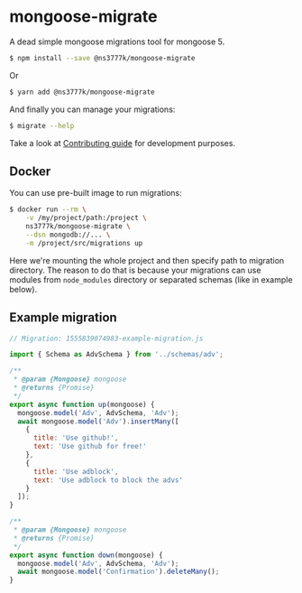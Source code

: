 # mongoose-migrate

A dead simple mongoose migrations tool for mongoose 5.

```bash
$ npm install --save @ns3777k/mongoose-migrate
```

Or

```bash
$ yarn add @ns3777k/mongoose-migrate
```

And finally you can manage your migrations:

```bash
$ migrate --help
```

Take a look at [Contributing guide](CONTRIBUTING.md) for development purposes.

## Docker

You can use pre-built image to run migrations:

```bash
$ docker run --rm \
    -v /my/project/path:/project \
    ns3777k/mongoose-migrate \
    --dsn mongodb://... \
    -m /project/src/migrations up
``` 

Here we're mounting the whole project and then specify path to migration directory. The reason to do that is because
your migrations can use modules from `node_modules` directory or separated schemas (like in example below).

## Example migration

```javascript
// Migration: 1555839074983-example-migration.js

import { Schema as AdvSchema } from '../schemas/adv';

/**
 * @param {Mongoose} mongoose
 * @returns {Promise}
 */
export async function up(mongoose) {
  mongoose.model('Adv', AdvSchema, 'Adv');
  await mongoose.model('Adv').insertMany([
    {
      title: 'Use github!',
      text: 'Use github for free!'
    },
    {
      title: 'Use adblock',
      text: 'Use adblock to block the advs'
    }
  ]);
}

/**
 * @param {Mongoose} mongoose
 * @returns {Promise}
 */
export async function down(mongoose) {
  mongoose.model('Adv', AdvSchema, 'Adv');
  await mongoose.model('Confirmation').deleteMany();
}
```

